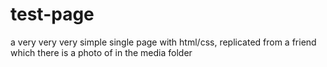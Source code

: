 # test-page
a very very very simple single page with html/css, replicated from a friend which there is a photo of in the media folder
